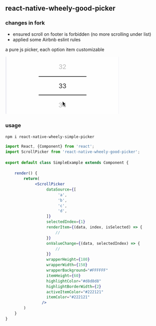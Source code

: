 ## react-native-wheely-good-picker

### changes in fork
* ensured scroll on footer is forbidden (no more scrolling under list)
* applied some Airbnb eslint rules

a pure js picker, each option item customizable

![example](./demo/test.gif)


### usage

`npm i react-native-wheely-simple-picker`

```jsx
import React, {Component} from 'react';
import ScrollPicker from 'react-native-wheely-good-picker';

export default class SimpleExample extends Component {

    render() {
        return(
             <ScrollPicker
                  dataSource={[
                       'a',
                       'b',
                       'c',
                       'd',
                  ]}
                  selectedIndex={1}
                  renderItem={(data, index, isSelected) => {
                      //
                  }}
                  onValueChange={(data, selectedIndex) => {
                      //
                  }}
                  wrapperHeight={180}
                  wrapperWidth={150}
                  wrapperBackground="#FFFFFF"
                  itemHeight={60}
                  highlightColor="#d8d8d8"
                  highlightBorderWidth={2}
                  activeItemColor="#222121"
                  itemColor="#222121"
                />
        )
    }
}
```
